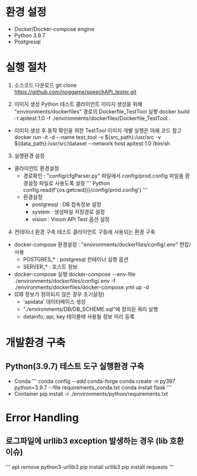 # 환경 설정
- Docker/Docker-compose engine
- Python 3.9.7
- Postgresql



# 실행 절차
1. 소스코드 다운로드
    git clone https://github.com/noggame/speechAPI_tester.git

2. 이미지 생성
Python 테스트 클라이언트 이미지 생성을 위해 "environments/dockerfiles" 경로의 Dockerfile_TestTool 실행
    docker build -t apitest:1.0 -f ./environments/dockerfiles/Dockerfile_TestTool .
- 이미지 생성 후 동작 확인을 위한 TestTool 이미지 개별 실행은 아래 코드 참고
    docker run -it -d --name test_tool -v ${src_path}:/usr/src -v ${data_path}:/usr/src/dataset --network host apitest:1.0 /bin/sh

3. 실행환경 설정
- 클라이언트 환경설정
    - 경로확인 : "config/cfgParser.py" 파일에서 config/prod.config 파일을 환경설정 파일로 사용도록 설정
    ''' Python
    config.read(f'{os.getcwd()}/config/prod.config')
    '''
    - 환경설정
        - postgresql : DB 접속정보 설정
        - system : 생성파일 저장경로 설정
        - vision : Vision API Test 옵션 설정

4. 컨테이너 환경 구축
테스트 클라이언트 구동에 사용되는 환경 구축
- docker-compose 환경설정 : "environments/dockerfiles/config/.env" 편잡/사용
    - POSTGRES_* : postgresql 컨테이너 실행 옵션
    - SERVER_* : 호스트 정보
- docker-compose 실행
    docker-compose --env-file ./environments/dockerfiles/config/.env -f ./environments/dockerfiles/docker-compose.yml up -d
- (DB 정보가 정의되지 않은 경우 초기설정)
    - 'apidata' 데이터베이스 생성
    - "./environments/DB/DB_SCHEME.sql"에 정의된 쿼리 실행
    - datainfo, api, key 테이블에 사용될 정보 미리 등록



# 개발환경 구축
## Python(3.9.7) 테스트 도구 실행환경 구축
- Conda
'''
conda config --add conda-forge
conda create -n py397 python=3.9.7 --file requirements_conda.txt
conda install flask
'''
- Container
pip install -r ./environments/python/requirements.txt



# Error Handling
## 로그파일에 urllib3 exception 발생하는 경우 (lib 호환 이슈)
'''
apt remove python3-urllib3
pip install urllib3
pip install requests
'''

